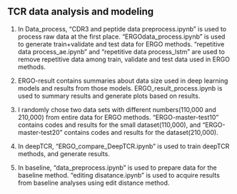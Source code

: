 ## TCR data analysis and modeling
1. In Data_process, “CDR3 and peptide data preprocess.ipynb” is used to process raw data at the first place. “ERGOdata_process.ipynb”  is used to generate train+validate and test data for ERGO methods. “repetitive data process_ae.ipynb” and “repetitive data process_lstm” are used to remove repetitive data among train, validate and test data used in ERGO methods.

2. ERGO-result contains summaries about data size used in deep learning models and results from those models. ERGO_result_process.ipynb is used to summary results and generate plots based on results.

3. I randomly chose two data sets with different numbers(110,000 and 210,000) from entire data for ERGO methods. “ERGO-master-test10” contains codes and results for the small dataset(110,000), and “ERGO-master-test20” contains codes and results for the dataset(210,000). 

4. In deepTCR, “ERGO_compare_DeepTCR.ipynb” is used to train deepTCR methods, and generate results.

5. In baseline, “data_preprocess.ipynb” is used to prepare data for the baseline method.  “editing disatance.ipynb” is used to acquire results from baseline analyses using edit distance method. 
